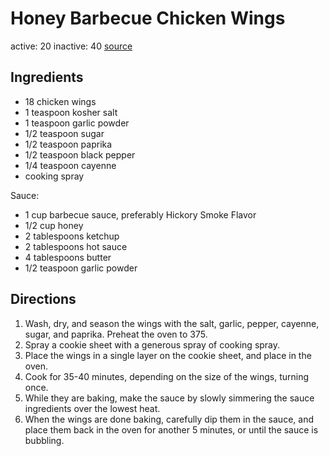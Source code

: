 # Honey Barbecue Chicken Wings
active: 20
inactive: 40
[source](https://www.food.com/recipe/honey-barbecue-chicken-wings-185892)
## Ingredients
* 18 chicken wings
* 1 teaspoon kosher salt
* 1 teaspoon garlic powder
* 1/2 teaspoon sugar
* 1/2 teaspoon paprika
* 1/2 teaspoon black pepper
* 1/4 teaspoon cayenne
* cooking spray

Sauce:
* 1 cup barbecue sauce, preferably Hickory Smoke Flavor
* 1/2 cup honey
* 2 tablespoons ketchup
* 2 tablespoons hot sauce
* 4 tablespoons butter
* 1/2 teaspoon garlic powder
## Directions
1. Wash, dry, and season the wings with the salt, garlic, pepper, cayenne, sugar, and paprika. Preheat the oven to 375.
2. Spray a cookie sheet with a generous spray of cooking spray.
3. Place the wings in a single layer on the cookie sheet, and place in the oven.
4. Cook for 35-40 minutes, depending on the size of the wings, turning once.
5. While they are baking, make the sauce by slowly simmering the sauce ingredients over the lowest heat.
6. When the wings are done baking, carefully dip them in the sauce, and place them back in the oven for another 5 minutes, or until the sauce is bubbling.
